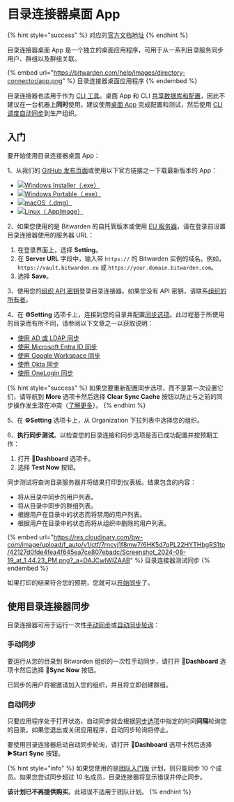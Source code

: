 # 目录连接器桌面 App

{% hint style="success" %}
对应的[官方文档地址](https://bitwarden.com/help/article/directory-sync-desktop/)
{% endhint %}

目录连接器桌面 App 是一个独立的桌面应用程序，可用于从一系列目录服务同步用户、群组以及群组关联。

{% embed url="https://bitwarden.com/help/images/directory-connector/app.png" %}
目录连接器桌面应用程序
{% endembed %}

目录连接器也适用于作为 [CLI 工具](directory-connector-cli.md)。桌面 App 和 CLI [共享数据库和配置](directory-connector-file-storage.md)，因此不建议在一台机器上**同时**使用。建议使用[桌面 App](directory-connector-desktop-app.md) 完成配置和测试，然后使用 [CLI](directory-connector-cli.md) [调度自动同步](schedule-a-sync.md)到生产组织。

## 入门 <a href="#getting-started" id="getting-started"></a>

要开始使用目录连接器桌面 App：

1、从我们的 [GitHub 发布页面](https://github.com/bitwarden/directory-connector/releases)或使用以下官方链接之一下载最新版本的 App：

* ​![](https://files.gitbook.com/v0/b/gitbook-28427.appspot.com/o/assets%2F-M2XqgFI6fAcTD0lL3MZ%2F-M2lgIMT8p-h_KydT0nq%2F-M2lmjhiYHSJ5-sYyb6Z%2Fos-windows-24.png?alt=media\&token=0d9e6b96-ec16-4dc0-a39a-a78fdfb0e33a)[Windows Installer（.exe）](https://vault.bitwarden.com/download/?app=connector\&platform=windows)​
* ​​![](https://files.gitbook.com/v0/b/gitbook-28427.appspot.com/o/assets%2F-M2XqgFI6fAcTD0lL3MZ%2F-M2lgIMT8p-h_KydT0nq%2F-M2lmjhiYHSJ5-sYyb6Z%2Fos-windows-24.png?alt=media\&token=0d9e6b96-ec16-4dc0-a39a-a78fdfb0e33a)[Windows Portable（.exe）](https://vault.bitwarden.com/download/?app=connector\&platform=windows\&variant=portable)​
* ​​![](https://files.gitbook.com/v0/b/gitbook-28427.appspot.com/o/assets%2F-M2XqgFI6fAcTD0lL3MZ%2F-M2lgIMT8p-h_KydT0nq%2F-M2lmd9QDMlX1Sn3aHOo%2Fapple-24.png?alt=media\&token=e90fd6d0-5ca3-43a7-9818-441b86ae2147)[macOS（.dmg）](https://vault.bitwarden.com/download/?app=connector\&platform=macos)​
* ​​![](https://files.gitbook.com/v0/b/gitbook-28427.appspot.com/o/assets%2F-M2XqgFI6fAcTD0lL3MZ%2F-M2lgIMT8p-h_KydT0nq%2F-M2lmhr5ffWYeEG74jXf%2Flinux-24.png?alt=media\&token=26403b17-eb24-4721-8c42-b6fb70164cc2)[Linux（.AppImage）](https://vault.bitwarden.com/download/?app=connector\&platform=linux)

2、如果您使用的是 Bitwarden 的自托管版本或使用 [EU 服务器](../../../security/server-geographies.md)，请在登录前设置目录连接器使用的服务器 URL：

1. 在登录界面上，选择 **Setting**。
2. 在 **Server URL** 字段中，输入带 `https://` 的 Bitwarden 实例的域名。例如，`https://vault.bitwarden.eu` 或 `https://your.domain.bitwarden.com`。
3. 选择 **Save**。

3、使用您的[组织 API 密钥](../../../organizations/bitwarden-public-api.md#authentication)登录目录连接器。如果您没有 API 密钥，请联系[组织的所有者](../member-roles.md)。

4、在 **⚙️Setting** 选项卡上，连接到您的目录并配置[同步选项](sync-options-and-filters.md)。此过程基于所使用的目录而有所不同，请参阅以下文章之一以获取说明：

* [使用 AD 或 LDAP 同步](sync-with-active-directory-or-ldap.md)
* [使用 Microsoft Entra ID 同步](sync-with-microsoft-entra-id.md)
* [使用 Google Workspace 同步](sync-with-google-workspace.md)
* [使用 Okta 同步](sync-with-okta.md)
* [使用 OneLogin 同步](sync-with-onelogin.md)

{% hint style="success" %}
如果您要重新配置同步选项，而不是第一次设置它们，请导航到 **More** 选项卡然后选择 **Clear Sync Cache** 按钮以防止与之前的同步操作发生潜在冲突（[了解更多](clear-sync-cache.md)）。
{% endhint %}

5、在 **⚙️Setting** 选项卡上，从 Organization 下拉列表中选择您的组织。

6、**执行同步测试**。以检查您的目录连接和同步选项是否已成功配置并按预期工作：

1. 打开 🎨**Dashboard** 选项卡。
2. 选择 **Test Now** 按钮。

同步测试将查询目录服务器并将结果打印到仪表板。结果包含的内容：

* 将从目录中同步的用户列表。
* 将从目录中同步的群组列表。
* 根据用户在目录中的状态而将禁用的用户列表。
* 根据用户在目录中的状态而将从组织中删除的用户列表。

{% embed url="https://res.cloudinary.com/bw-com/image/upload/f_auto/v1/ctf/7rncvj1f8mw7/6HK5d7qPL22HYTHbgRS1tp/42127d0fde4fea4f645ea7ce807ebadc/Screenshot_2024-08-19_at_1.44.23_PM.png?_a=DAJCwlWIZAAB" %}
目录连接器测试同步
{% endembed %}

如果打印的结果符合您的预期，您就可以[开始同步](directory-connector-desktop-app.md#sync-with-directory-connector)了。

## 使用目录连接器同步 <a href="#sync-with-directory-connector" id="sync-with-directory-connector"></a>

目录连接器可用于运行一次性[手动同步](directory-connector-desktop-app.md#perform-a-manual-sync)或[自动同步轮询](directory-connector-desktop-app.md#start-automatic-sync)：

### 手动同步 <a href="#manual-sync" id="manual-sync"></a>

要运行从您的目录到 Bitwarden 组织的一次性手动同步，请打开 🎨**Dashboard** 选项卡然后选择 **🔄Sync Now** 按钮。

已同步的用户将被邀请加入您的组织，并且将立即创建群组。

### 自动同步 <a href="#automatic-sync" id="automatic-sync"></a>

只要应用程序处于打开状态，自动同步就会根据[同步选项](sync-options-and-filters.md)中指定的时间**间隔**轮询您的目录。如果您退出或关闭应用程序，自动同步轮询将停止。

要使用目录连接器启动自动同步轮询，请打开 🎨**Dashboard** 选项卡然后选择 ▶︎**Start Sync** 按钮。

{% hint style="info" %}
如果您使用的是[团队入门版](../../../plans-and-pricing/password-manager/about-bitwarden-plans.md#teams-starter-organizations) 计划，则只能同步 10 个成员。如果您尝试同步超过 10 名成员，目录连接器将显示错误并停止同步。

**该计划已不再提供购买**。此错误不适用于团队计划。
{% endhint %}
